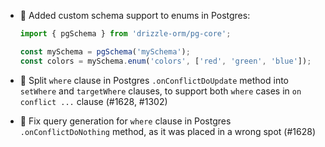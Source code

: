 - 🎉 Added custom schema support to enums in Postgres:

  ```ts
  import { pgSchema } from 'drizzle-orm/pg-core';

  const mySchema = pgSchema('mySchema');
  const colors = mySchema.enum('colors', ['red', 'green', 'blue']);
  ```

- 🐛 Split `where` clause in Postgres `.onConflictDoUpdate` method into `setWhere` and `targetWhere` clauses, to support both `where` cases in `on conflict ...` clause (#1628, #1302)
- 🐛 Fix query generation for `where` clause in Postgres `.onConflictDoNothing` method, as it was placed in a wrong spot (#1628)